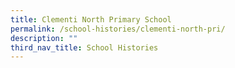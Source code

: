 ```yaml
---
title: Clementi North Primary School
permalink: /school-histories/clementi-north-pri/
description: ""
third_nav_title: School Histories
---
```

